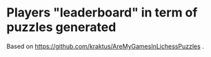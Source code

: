 # Players "leaderboard" in term of puzzles generated

Based on https://github.com/kraktus/AreMyGamesInLichessPuzzles .